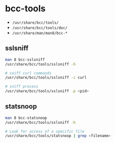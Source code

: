 # bcc-tools

- `/usr/share/bcc/tools/`
- `/usr/share/bcc/tools/doc/`
- `/usr/share/man/man8/bcc-*`

## sslsniff

```bash
man 8 bcc-sslsniff
/usr/share/bcc/tools/sslsniff -h

# sniff curl commands
/usr/share/bcc/tools/sslsniff -c curl

# sniff process
/usr/share/bcc/tools/sslsniff -p <pid>
```

## statsnoop

```bash
man 8 bcc-statsnoop
/usr/share/bcc/tools/sslsniff -h

# Look for access of a specific file
/usr/share/bcc/tools/statsnoop | grep <filename>
```
